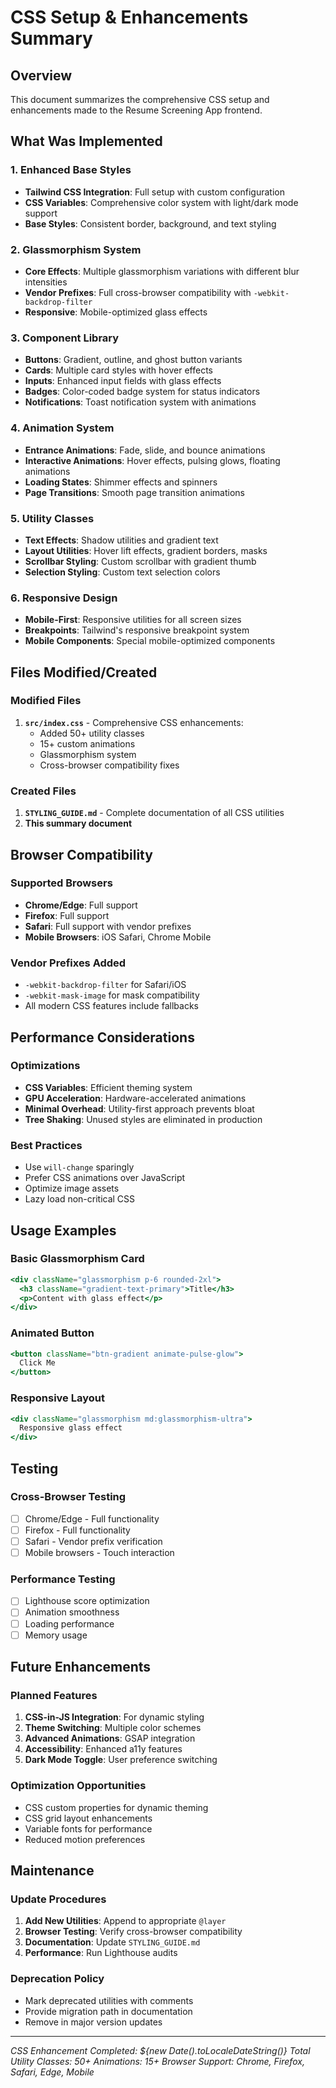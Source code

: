 # CSS Setup & Enhancements Summary

## Overview
This document summarizes the comprehensive CSS setup and enhancements made to the Resume Screening App frontend.

## What Was Implemented

### 1. Enhanced Base Styles
- **Tailwind CSS Integration**: Full setup with custom configuration
- **CSS Variables**: Comprehensive color system with light/dark mode support
- **Base Styles**: Consistent border, background, and text styling

### 2. Glassmorphism System
- **Core Effects**: Multiple glassmorphism variations with different blur intensities
- **Vendor Prefixes**: Full cross-browser compatibility with `-webkit-backdrop-filter`
- **Responsive**: Mobile-optimized glass effects

### 3. Component Library
- **Buttons**: Gradient, outline, and ghost button variants
- **Cards**: Multiple card styles with hover effects
- **Inputs**: Enhanced input fields with glass effects
- **Badges**: Color-coded badge system for status indicators
- **Notifications**: Toast notification system with animations

### 4. Animation System
- **Entrance Animations**: Fade, slide, and bounce animations
- **Interactive Animations**: Hover effects, pulsing glows, floating animations
- **Loading States**: Shimmer effects and spinners
- **Page Transitions**: Smooth page transition animations

### 5. Utility Classes
- **Text Effects**: Shadow utilities and gradient text
- **Layout Utilities**: Hover lift effects, gradient borders, masks
- **Scrollbar Styling**: Custom scrollbar with gradient thumb
- **Selection Styling**: Custom text selection colors

### 6. Responsive Design
- **Mobile-First**: Responsive utilities for all screen sizes
- **Breakpoints**: Tailwind's responsive breakpoint system
- **Mobile Components**: Special mobile-optimized components

## Files Modified/Created

### Modified Files
1. **`src/index.css`** - Comprehensive CSS enhancements:
   - Added 50+ utility classes
   - 15+ custom animations
   - Glassmorphism system
   - Cross-browser compatibility fixes

### Created Files
1. **`STYLING_GUIDE.md`** - Complete documentation of all CSS utilities
2. **This summary document**

## Browser Compatibility

### Supported Browsers
- **Chrome/Edge**: Full support
- **Firefox**: Full support
- **Safari**: Full support with vendor prefixes
- **Mobile Browsers**: iOS Safari, Chrome Mobile

### Vendor Prefixes Added
- `-webkit-backdrop-filter` for Safari/iOS
- `-webkit-mask-image` for mask compatibility
- All modern CSS features include fallbacks

## Performance Considerations

### Optimizations
- **CSS Variables**: Efficient theming system
- **GPU Acceleration**: Hardware-accelerated animations
- **Minimal Overhead**: Utility-first approach prevents bloat
- **Tree Shaking**: Unused styles are eliminated in production

### Best Practices
- Use `will-change` sparingly
- Prefer CSS animations over JavaScript
- Optimize image assets
- Lazy load non-critical CSS

## Usage Examples

### Basic Glassmorphism Card
```jsx
<div className="glassmorphism p-6 rounded-2xl">
  <h3 className="gradient-text-primary">Title</h3>
  <p>Content with glass effect</p>
</div>
```

### Animated Button
```jsx
<button className="btn-gradient animate-pulse-glow">
  Click Me
</button>
```

### Responsive Layout
```jsx
<div className="glassmorphism md:glassmorphism-ultra">
  Responsive glass effect
</div>
```

## Testing

### Cross-Browser Testing
- [ ] Chrome/Edge - Full functionality
- [ ] Firefox - Full functionality  
- [ ] Safari - Vendor prefix verification
- [ ] Mobile browsers - Touch interaction

### Performance Testing
- [ ] Lighthouse score optimization
- [ ] Animation smoothness
- [ ] Loading performance
- [ ] Memory usage

## Future Enhancements

### Planned Features
1. **CSS-in-JS Integration**: For dynamic styling
2. **Theme Switching**: Multiple color schemes
3. **Advanced Animations**: GSAP integration
4. **Accessibility**: Enhanced a11y features
5. **Dark Mode Toggle**: User preference switching

### Optimization Opportunities
- CSS custom properties for dynamic theming
- CSS grid layout enhancements
- Variable fonts for performance
- Reduced motion preferences

## Maintenance

### Update Procedures
1. **Add New Utilities**: Append to appropriate `@layer`
2. **Browser Testing**: Verify cross-browser compatibility
3. **Documentation**: Update `STYLING_GUIDE.md`
4. **Performance**: Run Lighthouse audits

### Deprecation Policy
- Mark deprecated utilities with comments
- Provide migration path in documentation
- Remove in major version updates

---

*CSS Enhancement Completed: ${new Date().toLocaleDateString()}*
*Total Utility Classes: 50+*
*Animations: 15+*
*Browser Support: Chrome, Firefox, Safari, Edge, Mobile*
